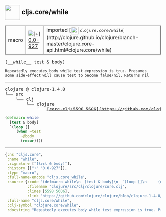 ## <img width="48px" valign="middle" src="http://i.imgur.com/Hi20huC.png"> cljs.core/while

 <table border="1">
<tr>
<td>macro</td>
<td><a href="https://github.com/cljsinfo/api-refs/tree/0.0-927"><img valign="middle" alt="[+] 0.0-927" src="https://img.shields.io/badge/+-0.0--927-lightgrey.svg"></a> </td>
<td>
imported [<img height="24px" valign="middle" src="http://i.imgur.com/1GjPKvB.png"> <samp>clojure.core/while</samp>](http://clojure.github.io/clojure/branch-master/clojure.core-api.html#clojure.core/while)
</td>
</tr>
</table>

 <samp>
(__while__ test & body)<br>
</samp>

```
Repeatedly executes body while test expression is true. Presumes
some side-effect will cause test to become false/nil. Returns nil
```

---

 <pre>
clojure @ clojure-1.4.0
└── src
    └── clj
        └── clojure
            └── <ins>[core.clj:5598-5606](https://github.com/clojure/clojure/blob/clojure-1.4.0/src/clj/clojure/core.clj#L5598-L5606)</ins>
</pre>

```clj
(defmacro while
  [test & body]
  `(loop []
     (when ~test
       ~@body
       (recur))))
```


---

```clj
{:ns "cljs.core",
 :name "while",
 :signature ["[test & body]"],
 :history [["+" "0.0-927"]],
 :type "macro",
 :full-name-encode "cljs.core_while",
 :source {:code "(defmacro while\n  [test & body]\n  `(loop []\n     (when ~test\n       ~@body\n       (recur))))",
          :filename "clojure/src/clj/clojure/core.clj",
          :lines [5598 5606],
          :link "https://github.com/clojure/clojure/blob/clojure-1.4.0/src/clj/clojure/core.clj#L5598-L5606"},
 :full-name "cljs.core/while",
 :clj-symbol "clojure.core/while",
 :docstring "Repeatedly executes body while test expression is true. Presumes\nsome side-effect will cause test to become false/nil. Returns nil"}

```
